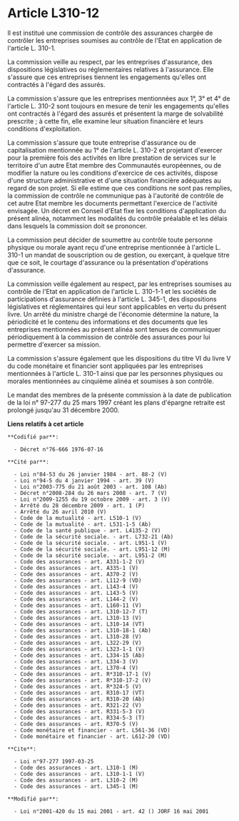 # Article L310-12

Il est institué une commission de contrôle des assurances chargée de contrôler les entreprises soumises au contrôle de l'Etat
en application de l'article L. 310-1.

La commission veille au respect, par les entreprises d'assurance, des dispositions législatives ou réglementaires relatives à
l'assurance. Elle s'assure que ces entreprises tiennent les engagements qu'elles ont contractés à l'égard des assurés.

La commission s'assure que les entreprises mentionnées aux 1°, 3° et 4° de l'article L. 310-2 sont toujours en mesure de
tenir les engagements qu'elles ont contractés à l'égard des assurés et présentent la marge de solvabilité prescrite ; à cette
fin, elle examine leur situation financière et leurs conditions d'exploitation.

La commission s'assure que toute entreprise d'assurance ou de capitalisation mentionnée au 1° de l'article L. 310-2 et
projetant d'exercer pour la première fois des activités en libre prestation de services sur le territoire d'un autre Etat
membre des Communautés européennes, ou de modifier la nature ou les conditions d'exercice de ces activités, dispose d'une
structure administrative et d'une situation financière adéquates au regard de son projet. Si elle estime que ces conditions
ne sont pas remplies, la commission de contrôle ne communique pas à l'autorité de contrôle de cet autre Etat membre les
documents permettant l'exercice de l'activité envisagée. Un décret en Conseil d'Etat fixe les conditions d'application du
présent alinéa, notamment les modalités du contrôle préalable et les délais dans lesquels la commission doit se prononcer.

La commission peut décider de soumettre au contrôle toute personne physique ou morale ayant reçu d'une entreprise mentionnée
à l'article L. 310-1 un mandat de souscription ou de gestion, ou exerçant, à quelque titre que ce soit, le courtage
d'assurance ou la présentation d'opérations d'assurance.

La commission veille également au respect, par les entreprises soumises au contrôle de l'Etat en application de l'article L.
310-1-1 et les sociétés de participations d'assurance définies à l'article L. 345-1, des dispositions législatives et
réglementaires qui leur sont applicables en vertu du présent livre. Un arrêté du ministre chargé de l'économie détermine la
nature, la périodicité et le contenu des informations et des documents que les entreprises mentionnées au présent alinéa sont
tenues de communiquer périodiquement à la commission de contrôle des assurances pour lui permettre d'exercer sa mission.

La commission s'assure également que les dispositions du titre VI du livre V du code monétaire et financier sont appliquées
par les entreprises mentionnées à l'article L. 310-1 ainsi que par les personnes physiques ou morales mentionnées au
cinquième alinéa et soumises à son contrôle.

Le mandat des membres de la présente commission à la date de publication de la loi n° 97-277 du 25 mars 1997 créant les plans
d'épargne retraite est prolongé jusqu'au 31 décembre 2000.

**Liens relatifs à cet article**

	**Codifié par**:

	  - Décret n°76-666 1976-07-16

	**Cité par**:

	  - Loi n°84-53 du 26 janvier 1984 - art. 88-2 (V)
	  - Loi n°94-5 du 4 janvier 1994 - art. 39 (V)
	  - Loi n°2003-775 du 21 août 2003 - art. 108 (Ab)
	  - Décret n°2008-284 du 26 mars 2008 - art. 7 (V)
	  - Loi n°2009-1255 du 19 octobre 2009 - art. 3 (V)
	  - Arrêté du 28 décembre 2009 - art. 1 (P)
	  - Arrêté du 26 avril 2010 (V)
	  - Code de la mutualité - art. L510-1 (V)
	  - Code de la mutualité - art. L531-1-5 (Ab)
	  - Code de la santé publique - art. L4135-2 (V)
	  - Code de la sécurité sociale. - art. L732-21 (Ab)
	  - Code de la sécurité sociale. - art. L951-1 (V)
	  - Code de la sécurité sociale. - art. L951-12 (M)
	  - Code de la sécurité sociale. - art. L951-2 (M)
	  - Code des assurances - art. A331-1-2 (V)
	  - Code des assurances - art. A335-1 (V)
	  - Code des assurances - art. A370-2 (V)
	  - Code des assurances - art. L112-9 (VD)
	  - Code des assurances - art. L143-4 (V)
	  - Code des assurances - art. L143-5 (V)
	  - Code des assurances - art. L144-2 (V)
	  - Code des assurances - art. L160-11 (V)
	  - Code des assurances - art. L310-12-7 (T)
	  - Code des assurances - art. L310-13 (V)
	  - Code des assurances - art. L310-14 (VT)
	  - Code des assurances - art. L310-18-1 (Ab)
	  - Code des assurances - art. L310-28 (V)
	  - Code des assurances - art. L322-29 (V)
	  - Code des assurances - art. L323-1-1 (V)
	  - Code des assurances - art. L334-15 (Ab)
	  - Code des assurances - art. L334-3 (V)
	  - Code des assurances - art. L370-4 (V)
	  - Code des assurances - art. R*310-17-1 (V)
	  - Code des assurances - art. R*310-17-2 (V)
	  - Code des assurances - art. R*324-5 (V)
	  - Code des assurances - art. R310-17 (VT)
	  - Code des assurances - art. R310-20 (Ab)
	  - Code des assurances - art. R321-22 (V)
	  - Code des assurances - art. R331-5-3 (V)
	  - Code des assurances - art. R334-5-3 (T)
	  - Code des assurances - art. R370-5 (V)
	  - Code monétaire et financier - art. L561-36 (VD)
	  - Code monétaire et financier - art. L612-20 (VD)

	**Cite**:

	  - Loi n°97-277 1997-03-25
	  - Code des assurances - art. L310-1 (M)
	  - Code des assurances - art. L310-1-1 (V)
	  - Code des assurances - art. L310-2 (M)
	  - Code des assurances - art. L345-1 (M)

	**Modifié par**:

	  - Loi n°2001-420 du 15 mai 2001 - art. 42 () JORF 16 mai 2001
